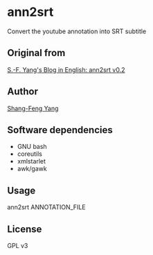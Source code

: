 # ann2srt
Convert the youtube annotation into SRT subtitle

## Original from
[S.-F. Yang's Blog in English: ann2srt v0.2](http://sfyang-en.blogspot.tw/2011/01/ann2srt-v02.html)

## Author
[Shang-Feng Yang](mailto:storm.sfyang@gmail.com)

## Software dependencies
* GNU bash
* coreutils
* xmlstarlet
* awk/gawk

## Usage
ann2srt ANNOTATION_FILE

## License
GPL v3
